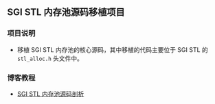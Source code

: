 ## SGI STL 内存池源码移植项目

### 项目说明

- 移植 SGI STL 内存池的核心源码，其中移植的代码主要位于 SGI STL 的 `stl_alloc.h` 头文件中。

### 博客教程

- [SGI STL 内存池源码剖析](https://www.techgrow.cn/posts/712a574b.html)
